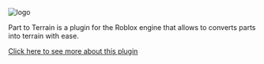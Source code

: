 ![logo](http://i.imgur.com/36ZV0N1.png)

Part to Terrain is a plugin for the Roblox engine that allows to converts parts into terrain with ease.

[Click here to see more about this plugin](https://fastcar48.github.io/parttoterrain/)
